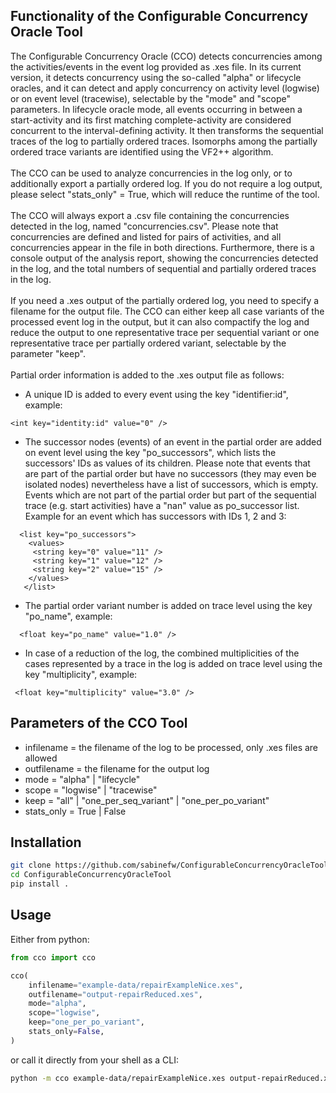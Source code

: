## Functionality of the Configurable Concurrency Oracle Tool

The Configurable Concurrency Oracle (CCO) detects concurrencies among the activities/events in the event log provided as .xes file. In its current version, it detects concurrency using the so-called "alpha" or lifecycle oracles, and it can detect and apply concurrency on activity level (logwise) or on event level (tracewise), selectable by the "mode" and "scope" parameters. In lifecycle oracle mode, all events occurring in between a start-activity and its first matching complete-activity are considered concurrent to the interval-defining activity. It then transforms the sequential traces of the log to partially ordered traces. Isomorphs among the partially ordered trace variants are identified using the VF2++ algorithm.<br><br>
The CCO can be used to analyze concurrencies in the log only, or to additionally export a partially ordered log. If you do not require a log output, please select "stats_only" = True, which will reduce the runtime of the tool.<br><br>
The CCO will always export a .csv file containing the concurrencies detected in the log, named "concurrencies.csv". Please note that concurrencies are defined and listed for pairs of activities, and all concurrencies appear in the file in both directions. Furthermore, there is a console output of the analysis report, showing the concurrencies detected in the log, and the total numbers of sequential and partially ordered traces in the log.<br><br>
If you need a .xes output of the partially ordered log, you need to specify a filename for the output file. The CCO can either keep all case variants of the processed event log in the output, but it can also compactify the log and reduce the output to one representative trace per sequential variant or one representative trace per partially ordered variant, selectable by the parameter "keep".<br><br>
Partial order information is added to the .xes output file as follows:

- A unique ID is added to every event using the key "identifier:id", example:

```
<int key="identity:id" value="0" />
```

- The successor nodes (events) of an event in the partial order are added on event level using the key "po_successors", which lists the successors' IDs as values of its children. Please note that events that are part of the partial order but have no successors (they may even be isolated nodes) nevertheless have a list of successors, which is empty. Events which are not part of the partial order but part of the sequential trace (e.g. start activities) have a "nan" value as po_successor list. Example for an event which has successors with IDs 1, 2 and 3:

```
  <list key="po_successors">
    <values>
     <string key="0" value="11" />
     <string key="1" value="12" />
     <string key="2" value="15" />
    </values>
   </list>
```

- The partial order variant number is added on trace level using the key "po_name", example:

```
  <float key="po_name" value="1.0" />
```

- In case of a reduction of the log, the combined multiplicities of the cases represented by a trace in the log is added on trace level using the key "multiplicity", example:

```
 <float key="multiplicity" value="3.0" />
```

## Parameters of the CCO Tool

- infilename = the filename of the log to be processed, only .xes files are allowed<br>
- outfilename = the filename for the output log<br>
- mode = "alpha" | "lifecycle"<br>
- scope = "logwise" | "tracewise"<br>
- keep = "all" | "one_per_seq_variant" | "one_per_po_variant"<br>
- stats_only = True | False<br>

## Installation

```bash
git clone https://github.com/sabinefw/ConfigurableConcurrencyOracleTool.git
cd ConfigurableConcurrencyOracleTool
pip install .
```

## Usage

Either from python:

```python
from cco import cco

cco(
    infilename="example-data/repairExampleNice.xes",
    outfilename="output-repairReduced.xes",
    mode="alpha",
    scope="logwise",
    keep="one_per_po_variant",
    stats_only=False,
)
```

or call it directly from your shell as a CLI:

```bash
python -m cco example-data/repairExampleNice.xes output-repairReduced.xes
```
